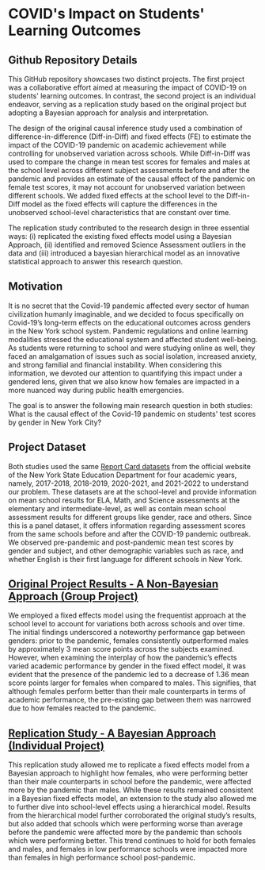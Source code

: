 # COVID's Impact on Students' Learning Outcomes

## Github Repository Details

This GitHub repository showcases two distinct projects. The first project was a collaborative effort aimed at measuring the impact of COVID-19 on students' learning outcomes. In contrast, the second project is an individual endeavor, serving as a replication study based on the original project but adopting a Bayesian approach for analysis and interpretation.

The design of the original causal inference study used a combination of difference-in-difference (Diff-in-Diff) and fixed effects (FE) to estimate the impact of the COVID-19 pandemic on academic achievement while controlling for unobserved variation across schools. While Diff-in-Diff was used to compare the change in mean test scores for females and males at the school level across different subject assessments before and after the pandemic and provides an estimate of the causal effect of the pandemic on female test scores, it may not account for unobserved variation between different schools. We added fixed effects at the school level to the Diff-in-Diff model as the fixed effects will capture the differences in the unobserved school-level characteristics that are constant over time. 

The replication study contributed to the research design in three essential ways: (i) replicated the existing fixed effects model using a Bayesian Approach, (ii) identified and removed Science Assessment outliers in the data and (iii) introduced a bayesian hierarchical model as an innovative statistical approach to answer this research question.

## Motivation

It is no secret that the Covid-19 pandemic affected every sector of human civilization humanly imaginable, and we decided to focus specifically on Covid-19’s long-term effects on the educational outcomes across genders in the New York school system. Pandemic regulations and online learning modalities stressed the educational system and affected student well-being. As students were returning to school and were studying online as well, they faced an amalgamation of issues such as social isolation, increased anxiety, and strong familial and financial instability. When considering this information, we devoted our attention to quantifying this impact under a gendered lens, given that we also know how females are impacted in a more nuanced way during public health emergencies.

The goal is to answer the following main research question in both studies: What is the causal effect of the Covid-19 pandemic on students' test scores by gender in New York City?

## Project Dataset

Both studies used the same [Report Card datasets](https://data.nysed.gov/downloads.php) from the official website of the New York State Education Department for four academic years, namely, 2017-2018, 2018-2019, 2020-2021, and 2021-2022 to understand our problem. These datasets are at the school-level and provide information on mean school results for ELA, Math, and Science assessments at the elementary and intermediate-level, as well as contain mean school assessment results for different groups like gender, race and others. Since this is a panel dataset, it offers information regarding assessment scores from the same schools before and after the COVID-19 pandemic outbreak. We observed pre-pandemic and post-pandemic mean test scores by gender and subject, and other demographic variables such as race, and whether English is their first language for different schools in New York.

## [Original Project Results - A Non-Bayesian Approach (Group Project)](https://github.com/kashafali8/COVID-s-Impact-on-Students-Learning-Outcomes/blob/main/Original_Project_Non_Bayesian/Original%20Paper.pdf)

We employed a fixed effects model using the frequentist approach at the school level to account for variations both across schools and over time. The initial findings underscored a noteworthy performance gap between genders: prior to the pandemic, females consistently outperformed males by approximately 3 mean score points across the subjects examined. However, when examining the interplay of how the pandemic’s effects varied academic performance by gender in the fixed effect model, it was evident that the presence of the pandemic led to a decrease of 1.36 mean score points larger for females when compared to males. This signifies, that although females perform better than their male counterparts in terms of academic performance, the pre-existing gap between them was narrowed due to how females reacted to the pandemic.

## [Replication Study - A Bayesian Approach (Individual Project)](https://github.com/kashafali8/COVID-s-Impact-on-Students-Learning-Outcomes/blob/main/Project_Extension_Bayesian/POLSCI643%20-%20Final%20Replication%20Paper.pdf)

This replication study allowed me to replicate a fixed effects model from a Bayesian approach to highlight how females, who were performing better than their male counterparts in school before the pandemic, were affected more by the pandemic than males. While these results remained consistent in a Bayesian fixed effects model, an extension to the study also allowed me to further dive into school-level effects using a hierarchical model. Results from the hierarchical model further corroborated the original study’s results, but also added that schools which were performing worse than average before the pandemic were affected more by the pandemic than schools which were performing better. This trend continues to hold for both females and males, and females in low performance schools were impacted more than females in high performance school post-pandemic.
